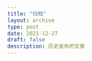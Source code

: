 ```yaml
---
title: "归档"
layout: archive
type: post
date: 2021-12-27
draft: false
description: 历史发布的文章
---
```





